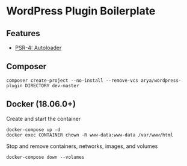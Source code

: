 # WordPress Plugin Boilerplate

## Features

* [PSR-4: Autoloader](https://www.php-fig.org/psr/psr-4/)

## Composer

    composer create-project --no-install --remove-vcs arya/wordpress-plugin DIRECTORY dev-master

## Docker (18.06.0+)

Create and start the container

    docker-compose up -d
    docker exec CONTAINER chown -R www-data:www-data /var/www/html

Stop and remove containers, networks, images, and volumes

    docker-compose down --volumes

